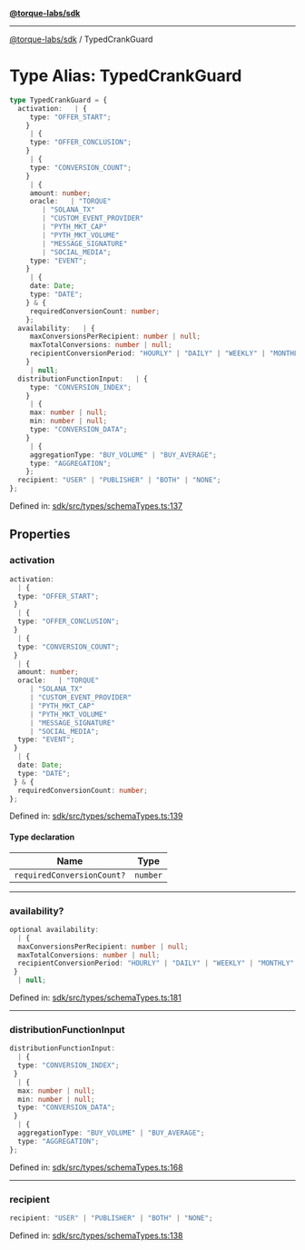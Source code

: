 [**@torque-labs/sdk**](../README.md)

***

[@torque-labs/sdk](../README.md) / TypedCrankGuard

# Type Alias: TypedCrankGuard

```ts
type TypedCrankGuard = {
  activation:   | {
     type: "OFFER_START";
    }
     | {
     type: "OFFER_CONCLUSION";
    }
     | {
     type: "CONVERSION_COUNT";
    }
     | {
     amount: number;
     oracle:   | "TORQUE"
        | "SOLANA_TX"
        | "CUSTOM_EVENT_PROVIDER"
        | "PYTH_MKT_CAP"
        | "PYTH_MKT_VOLUME"
        | "MESSAGE_SIGNATURE"
        | "SOCIAL_MEDIA";
     type: "EVENT";
    }
     | {
     date: Date;
     type: "DATE";
    } & {
     requiredConversionCount: number;
    };
  availability:   | {
     maxConversionsPerRecipient: number | null;
     maxTotalConversions: number | null;
     recipientConversionPeriod: "HOURLY" | "DAILY" | "WEEKLY" | "MONTHLY" | null;
    }
     | null;
  distributionFunctionInput:   | {
     type: "CONVERSION_INDEX";
    }
     | {
     max: number | null;
     min: number | null;
     type: "CONVERSION_DATA";
    }
     | {
     aggregationType: "BUY_VOLUME" | "BUY_AVERAGE";
     type: "AGGREGATION";
    };
  recipient: "USER" | "PUBLISHER" | "BOTH" | "NONE";
};
```

Defined in: [sdk/src/types/schemaTypes.ts:137](https://github.com/torque-labs/monorepo/blob/2ebf07140779767733d669c69d4b6e369a4193c3/packages/sdk/src/types/schematypes.ts#l137)

## Properties

### activation

```ts
activation: 
  | {
  type: "OFFER_START";
 }
  | {
  type: "OFFER_CONCLUSION";
 }
  | {
  type: "CONVERSION_COUNT";
 }
  | {
  amount: number;
  oracle:   | "TORQUE"
     | "SOLANA_TX"
     | "CUSTOM_EVENT_PROVIDER"
     | "PYTH_MKT_CAP"
     | "PYTH_MKT_VOLUME"
     | "MESSAGE_SIGNATURE"
     | "SOCIAL_MEDIA";
  type: "EVENT";
 }
  | {
  date: Date;
  type: "DATE";
 } & {
  requiredConversionCount: number;
};
```

Defined in: [sdk/src/types/schemaTypes.ts:139](https://github.com/torque-labs/monorepo/blob/2ebf07140779767733d669c69d4b6e369a4193c3/packages/sdk/src/types/schematypes.ts#l139)

#### Type declaration

| Name | Type |
| ------ | ------ |
| `requiredConversionCount?` | `number` |

***

### availability?

```ts
optional availability: 
  | {
  maxConversionsPerRecipient: number | null;
  maxTotalConversions: number | null;
  recipientConversionPeriod: "HOURLY" | "DAILY" | "WEEKLY" | "MONTHLY" | null;
 }
  | null;
```

Defined in: [sdk/src/types/schemaTypes.ts:181](https://github.com/torque-labs/monorepo/blob/2ebf07140779767733d669c69d4b6e369a4193c3/packages/sdk/src/types/schematypes.ts#l181)

***

### distributionFunctionInput

```ts
distributionFunctionInput: 
  | {
  type: "CONVERSION_INDEX";
 }
  | {
  max: number | null;
  min: number | null;
  type: "CONVERSION_DATA";
 }
  | {
  aggregationType: "BUY_VOLUME" | "BUY_AVERAGE";
  type: "AGGREGATION";
};
```

Defined in: [sdk/src/types/schemaTypes.ts:168](https://github.com/torque-labs/monorepo/blob/2ebf07140779767733d669c69d4b6e369a4193c3/packages/sdk/src/types/schematypes.ts#l168)

***

### recipient

```ts
recipient: "USER" | "PUBLISHER" | "BOTH" | "NONE";
```

Defined in: [sdk/src/types/schemaTypes.ts:138](https://github.com/torque-labs/monorepo/blob/2ebf07140779767733d669c69d4b6e369a4193c3/packages/sdk/src/types/schematypes.ts#l138)
